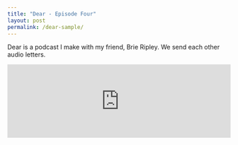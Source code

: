 ```yaml
---
title: "Dear - Episode Four"
layout: post
permalink: /dear-sample/
---
```


Dear is a podcast I make with my friend, Brie Ripley. We send each other audio letters.

<iframe width="100%" height="166" scrolling="no" frameborder="no" src="https://w.soundcloud.com/player/?url=https%3A//api.soundcloud.com/tracks/306667287&amp;color=ff5500&amp;auto_play=false&amp;hide_related=false&amp;show_comments=true&amp;show_user=true&amp;show_reposts=false"></iframe>